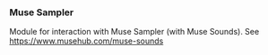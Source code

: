 ### Muse Sampler 

Module for interaction with Muse Sampler (with Muse Sounds). See https://www.musehub.com/muse-sounds 